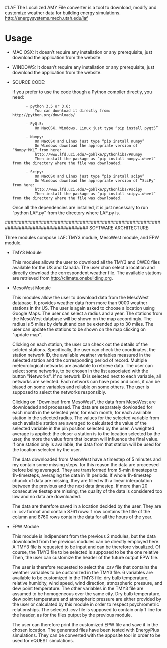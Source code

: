 #LAF
The Localized AMY File converter is a tool to download, modify and customize weather data for building energy simulations.
http://energysystems.mech.utah.edu/laf

# Usage
- MAC OSX: 
	It doesn’t require any installation or any prerequisite, just download the application from the website.
	
- WINDOWS:
	It doesn’t require any installation or any prerequisite, just download the application from the website.

- SOURCE CODE:

	If you prefer to use the code though a Python compiler directly, you need:
	
			- python 3.5 or 3.6:
				You can download it directly from: http://python.org/downloads/
				
			- PyQt5:
				On MacOSX, Windows, Linux just type “pip install pyqt5”
				
			- Numpy: 
				On MacOSX and Linux just type “pip install numpy”
				On Windows download the appropriate version of “Numpy+MKL” from here:
				http://www.lfd.uci.edu/~gohlke/pythonlibs/#numpy
				Then install the package as “pip install numpy….wheel” from the directory where the file was downloaded.
				
			- Scipy: 
				On MacOSX and Linux just type “pip install scipy”
				On Windows download the appropriate version of “SciPy” from here: 
				http://www.lfd.uci.edu/~gohlke/pythonlibs/#scipy
				Then install the package as “pip install scipy….wheel” from the directory where the file was downloaded.
	
	Once all the dependencies are installed, it is just necessary to run “python LAF.py” from the directory where LAF.py is.



######################################################################################
SOFTWARE ARCHITECTURE:

Three modules compose LAF: TMY3 module, MesoWest module, and EPW module.


- TMY3 Module

	This modules allows the user to download all the TMY3 and CWEC files available for the US and Canada.
	The user chan select a location and directly download the correspondent weather file.
	The available stations are retrieved from http://climate.onebuilding.org.


- MesoWest Module

	This modules allow the user to download data from the MesoWest database. It provides weather data from more than 9000 weather 		stations in thr US.
	The user is again asked to choose a location using Google Maps. The user can select a radius and a year. The stations from the 		MesoWest database will be shown on the map accordingly.
	The radius is 5 miles by default and can be extended up to 30 miles.
	The user can update the stations to be shown on the map clicking on "update map".
	
	Clicking on each station, the user can check out the details of the selcted stations. Specifically, the user can check the 		coordinates, the station network ID, the available weather variables measured in the selected station and the corresponding period 	of record.
	Multiple meteorological networks are available to retrieve data. The user can select some networks, to be chosen in the list 		associated with the button "Networks". If no network ID is selected next to each variable, all networks are selected.
	Each network can have pros and cons, it can be biased on some variables and reliable on some others. The user is supposed to 		select the networks responsibly. 
	
	Clicking on "Download from MesoWest", the data from MesoWest are downloaded and processed.
	The data are separately dowloaded for each month in the selected year, for each month, for each available station in the selected 	radius. The values for the selected variable from each available station are averaged to calculated the value of the selected 		variable in the pin position selected by the user. A weighted average is applied: the closer a station is to the location selected 	by the user, the more the value from that locaton will influence the final value.
	If one station only is available, the data from that station will be used for the location selected by the user.

	The data downloaded from MesoWest have a timestep of 5 minutes and my contain some missing steps. for this reason the data are 		proceesed before being averaged. They are transformed from 5-min timesteps to 1h-timesteps, averaging the data in 1h periods. If 	whole 1h-timestep chunck of data are missing, they are filled with a linear interpolation between the previous and the next data 	timestep. If more than 20 consecutive tiestep are missing, the quality of the data is considered too low and no data are 		downloaded.

	The data are therefore saved in a location decided by the user. They are in .csv format and contain 8761 rows: 1 row contains the 	title of the column and 8760 rows contain the data for all the hours of the year.
	
	
- EPW Module

	This module is indipendent from the previous 2 modules, but the data downloaded from the previous modules can be directly employed 	here.
	A TMY3 file is requested to be input and can be therefore visualized. Of course, the TMY3 file to be selected is supposed to be 	the one relative  
	Then, the user can customize the header of the future output EPW file.

	The user is therefore requested to select the .csv file that contains the weather variables to be customized in the TMY3 file.
	6 variables are available to be customized in the TMY3 file: dry bulb temperature, relative humidity, wind speed, wind direction, 	atmospheric pressure, and dew point temperature. The other variables in the TMY3 file are assumed to be homogeneous over the same 	city.
	Dry bulb temperature, dew point temperature and atmospheric pressure are either provided by the user or calculated by this module 	in order to respect psychrometric relationships.
	The selected .csv file is supposed to contain only 1 line for the header, as for the files putput by the previous module.

	The user can therefore print the customized EPW file and save it in the chosen location.
	The generated files have been tested with EnergyPlus simulations. They can be converted with the apposite tool in order to be used 	for eQUEST simulations.


